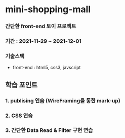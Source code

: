 # mini-shopping-mall

### 간단한 front-end 토이 프로젝트

### 기간 : 2021-11-29 ~ 2021-12-01

### 기술스택

- front-end : html5, css3, javscript

## 학습 포인트

### 1. publising 연습 (WireFraming을 통한 mark-up)

### 2. CSS 연습

### 3. 간단한 Data Read & Filter 구현 연습

